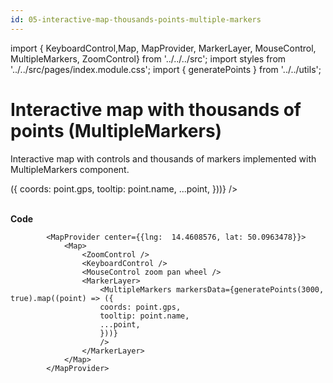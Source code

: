 ```yaml
---
id: 05-interactive-map-thousands-points-multiple-markers
---
```


import { KeyboardControl,Map,
MapProvider, MarkerLayer, MouseControl, MultipleMarkers, ZoomControl} from '../../../src';
import styles from '../../src/pages/index.module.css';
import { generatePoints } from '../../utils';

# Interactive map with thousands of points (MultipleMarkers)

Interactive map with controls and thousands of markers implemented with MultipleMarkers component.

<div>
  <section className={styles.sMap}>
		<MapProvider center={{lng:  14.4608576, lat: 50.0963478}}>
			<Map>
				<ZoomControl />
				<KeyboardControl />
				<MouseControl zoom pan wheel />
				<MarkerLayer>
					<MultipleMarkers markersData={generatePoints(3000, true).map((point) => ({
					coords: point.gps,
					tooltip: point.name,
					...point,
					}))}
					/>
				</MarkerLayer>
			</Map>
		</MapProvider>
	</section>
</div>

<br />

**Code**

```
		<MapProvider center={{lng:  14.4608576, lat: 50.0963478}}>
			<Map>
				<ZoomControl />
				<KeyboardControl />
				<MouseControl zoom pan wheel />
				<MarkerLayer>
					<MultipleMarkers markersData={generatePoints(3000, true).map((point) => ({
					coords: point.gps,
					tooltip: point.name,
					...point,
					}))}
					/>
				</MarkerLayer>
			</Map>
		</MapProvider>
```
